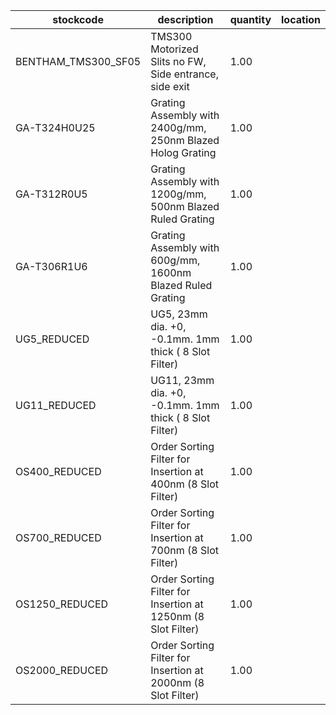 |stockcode|description|quantity|location|
|---------|-----------|--------|--------|
|BENTHAM_TMS300_SF05|TMS300 Motorized Slits no FW, Side entrance, side exit|1.00||
|GA-T324H0U25|Grating Assembly with 2400g/mm, 250nm Blazed Holog Grating|1.00||
|GA-T312R0U5|Grating Assembly with 1200g/mm, 500nm Blazed Ruled Grating|1.00||
|GA-T306R1U6|Grating Assembly with 600g/mm, 1600nm Blazed Ruled Grating|1.00||
|UG5_REDUCED|UG5, 23mm dia. +0, -0.1mm. 1mm thick ( 8 Slot Filter)|1.00||
|UG11_REDUCED|UG11, 23mm dia. +0, -0.1mm. 1mm thick ( 8 Slot Filter)|1.00||
|OS400_REDUCED|Order Sorting Filter for Insertion at 400nm (8 Slot Filter)|1.00||
|OS700_REDUCED|Order Sorting Filter for Insertion at 700nm (8 Slot Filter)|1.00||
|OS1250_REDUCED|Order Sorting Filter for Insertion at 1250nm (8 Slot Filter)|1.00||
|OS2000_REDUCED|Order Sorting Filter for Insertion at 2000nm (8 Slot Filter)|1.00||
